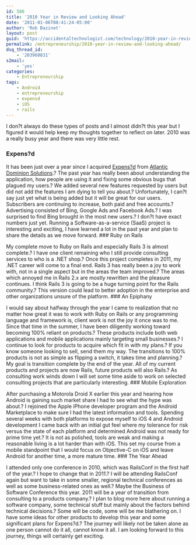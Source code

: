 ```yaml
---
id: 586
title: '2010 Year in Review and Looking Ahead'
date: '2011-01-06T08:41:24-05:00'
author: 'Rob Bazinet'
layout: post
guid: 'https://accidentaltechnologist.com/technology/2010-year-in-review-and-looking-ahead/'
permalink: /entrepreneurship/2010-year-in-review-and-looking-ahead/
dsq_thread_id:
    - '203960831'
s2mail:
    - 'yes'
categories:
    - Entrepreneurship
tags:
    - Android
    - entrepreneurship
    - expensd
    - iOS
    - rails
---
```


I don?t always do these types of posts and I almost didn?t this year but I figured it would help keep my thoughts together to reflect on later. 2010 was a really busy year and there was very little rest.

### Expens?d

 It has been just over a year since I acquired [Expens?d](http://expensd.com) from [Atlantic Dominion Solutions](http://blog.adsdevshop.com/2010/01/21/atlantic-dominion-solutions-sells-expensd-to-still-river-software/).? The past year has really been about understanding the application, how people are using it and fixing some obvious bugs that plagued my users.? We added several new features requested by users but did not add the features I am dying to tell you about.? Unfortunately, I can?t say just yet what is being added but it will be great for our users. Subscribers are continuing to increase, both paid and free accounts.? Advertising consisted of Bing, Google Ads and Facebook Ads.? I was surprised to find Bing brought in the most new users.? I don?t have exact numbers just yet. Running a Software-as-a-service (SaaS) project is interesting and exciting, I have learned a lot in the past year and plan to share the details as we move forward. ### Ruby on Rails

 My complete move to Ruby on Rails and especially Rails 3 is almost complete.? I have one client remaining who I still provide consulting services to who is a .NET shop.? Once this project completes in 2011, my .NET career will come to a final end. Rails 3 has really been a joy to work with, not in a single aspect but in the areas the team improved.? The areas which annoyed me in Rails 2.x are mostly rewritten and the pleasure continues. I think Rails 3 is going to be a huge turning point for the Rails community.? This version could lead to better adoption in the enterprise and other organizations unsure of the platform. ### An Epiphany

 I would say about halfway through the year I came to realization that no matter how great it was to work with Ruby on Rails or any programming language and framework is, client work is not the joy it once was to me. Since that time in the summer, I have been diligently working toward becoming 100% reliant on products.? These products include both web applications and mobile applications mainly targeting small businesses.? I continue to look for products to acquire which fit in with my plans.? If you know someone looking to sell, send them my way. The transitions to 100% products is not as simple as flipping a switch, it takes time and planning.? My goal is transition complete by the end of the year. All of my current products and projects are now Rails, future products will also Rails.? As consulting work winds down I will set some time aside to work on selected consulting projects that are particularly interesting. ### Mobile Exploration

 After purchasing a Motorola Droid X earlier this year and hearing how Android is gaining such market share I had to see what the hype was about.? I rejoined the Apple iPhone developer program and the Android Marketplace to make sure I had the latest information and tools. Spending several weeks with both platforms to expose myself to iOS 4 and Android development I came back with an initial gut feel where my tolerance for risk versus the state of each platform and determined Android was not ready for prime time yet.? It is not as polished, tools are weak and making a reasonable living is a lot harder than with iOS. This set my course from a mobile standpoint that I would focus on Objective-C on iOS and leave Android for another time, a more mature time. ### The Year Ahead

 I attended only one conference in 2010, which was RailsConf in the first half of the year.? I hope to change that in 2011.? I will be attending RailsConf again but want to take in some smaller, regional technical conferences as well as some business-related ones as well.? Maybe the Business of Software Conference this year. 2011 will be a year of transition from consulting to a products company.? I plan to blog more here about running a software company, some technical stuff but mainly about the factors behind technical decisions.? Some will be code, some will be me blathering on. I have some ideas for other products to develop this year and some significant plans for Expens?d.? The journey will likely not be taken alone as one person cannot do it all, cannot know it all. I am looking forward to this journey, things will certainly get exciting.